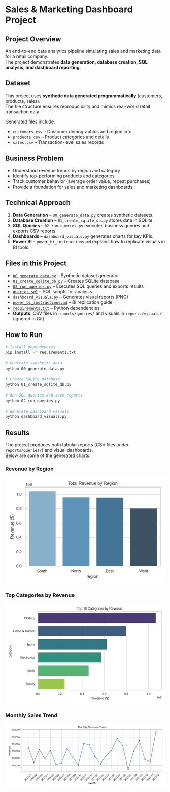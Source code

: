 # Sales & Marketing Dashboard Project

## Project Overview
An end-to-end data analytics pipeline simulating sales and marketing data for a retail company.  
The project demonstrates **data generation, database creation, SQL analysis, and dashboard reporting**.

## Dataset
This project uses **synthetic data generated programmatically** (customers, products, sales).  
The file structure ensures reproducibility and mimics real-world retail transaction data.  

Generated files include:
- `customers.csv` – Customer demographics and region info
- `products.csv` – Product categories and details
- `sales.csv` – Transaction-level sales records

## Business Problem
- Understand revenue trends by region and category  
- Identify top-performing products and categories  
- Track customer behavior (average order value, repeat purchases)  
- Provide a foundation for sales and marketing dashboards  

## Technical Approach
1. **Data Generation** – `00_generate_data.py` creates synthetic datasets.  
2. **Database Creation** – `01_create_sqlite_db.py` stores data in SQLite.  
3. **SQL Queries** – `02_run_queries.py` executes business queries and exports CSV reports.  
4. **Dashboards** – `dashboard_visuals.py` generates charts for key KPIs.  
5. **Power BI** – `power_bi_instructions.md` explains how to replicate visuals in BI tools.  

## Files in this Project
- [`00_generate_data.py`](00_generate_data.py) – Synthetic dataset generator  
- [`01_create_sqlite_db.py`](01_create_sqlite_db.py) – Creates SQLite database  
- [`02_run_queries.py`](02_run_queries.py) – Executes SQL queries and exports results  
- [`queries.sql`](queries.sql) – SQL scripts for analysis  
- [`dashboard_visuals.py`](dashboard_visuals.py) – Generates visual reports (PNG)  
- [`power_bi_instructions.md`](power_bi_instructions.md) – BI replication guide  
- [`requirements.txt`](requirements.txt) – Python dependencies  
- **Outputs**: CSV files in `reports/queries/` and visuals in `reports/visuals/` (ignored in Git)

## How to Run
```bash
# Install dependencies
pip install -r requirements.txt

# Generate synthetic data
python 00_generate_data.py

# Create SQLite database
python 01_create_sqlite_db.py

# Run SQL queries and save reports
python 02_run_queries.py

# Generate dashboard visuals
python dashboard_visuals.py
```
## Results

The project produces both tabular reports (CSV files under `reports/queries/`) and visual dashboards.  
Below are some of the generated charts:

### Revenue by Region
![Revenue by Region](reports/visuals/revenue_by_region.png)

### Top Categories by Revenue
![Top Categories](reports/visuals/top_categories.png)

### Monthly Sales Trend
![Monthly Trend](reports/visuals/monthly_trend.png)
